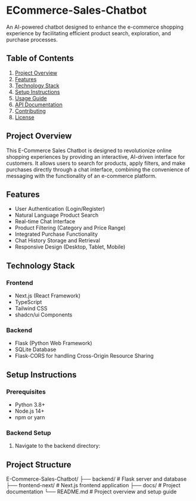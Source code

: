 # ECommerce-Sales-Chatbot

An AI-powered chatbot designed to enhance the e-commerce shopping experience by facilitating efficient product search, exploration, and purchase processes.

## Table of Contents
1. [Project Overview](#project-overview)
2. [Features](#features)
3. [Technology Stack](#technology-stack)
4. [Setup Instructions](#setup-instructions)
5. [Usage Guide](#usage-guide)
6. [API Documentation](#api-documentation)
7. [Contributing](#contributing)
8. [License](#license)

## Project Overview

This E-Commerce Sales Chatbot is designed to revolutionize online shopping experiences by providing an interactive, AI-driven interface for customers. It allows users to search for products, apply filters, and make purchases directly through a chat interface, combining the convenience of messaging with the functionality of an e-commerce platform.

## Features

- User Authentication (Login/Register)
- Natural Language Product Search
- Real-time Chat Interface
- Product Filtering (Category and Price Range)
- Integrated Purchase Functionality
- Chat History Storage and Retrieval
- Responsive Design (Desktop, Tablet, Mobile)

## Technology Stack

### Frontend
- Next.js (React Framework)
- TypeScript
- Tailwind CSS
- shadcn/ui Components

### Backend
- Flask (Python Web Framework)
- SQLite Database
- Flask-CORS for handling Cross-Origin Resource Sharing

## Setup Instructions

### Prerequisites
- Python 3.8+
- Node.js 14+
- npm or yarn

### Backend Setup

1. Navigate to the backend directory:

## Project Structure
E-Commerce-Sales-Chatbot/
├── backend/           # Flask server and database
├── frontend-next/    # Next.js frontend application
├── docs/            # Project documentation
└── README.md        # Project overview and setup guide


